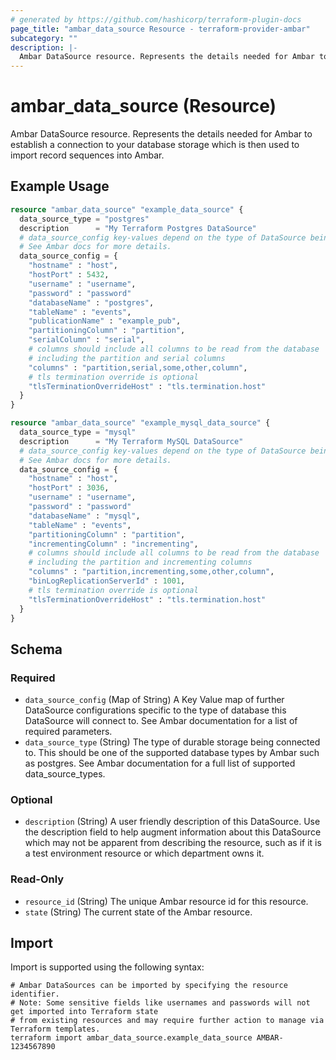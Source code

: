 ```yaml
---
# generated by https://github.com/hashicorp/terraform-plugin-docs
page_title: "ambar_data_source Resource - terraform-provider-ambar"
subcategory: ""
description: |-
  Ambar DataSource resource. Represents the details needed for Ambar to establish a connection to your database storage which is then used to import record sequences into Ambar.
---
```


# ambar_data_source (Resource)

Ambar DataSource resource. Represents the details needed for Ambar to establish a connection to your database storage which is then used to import record sequences into Ambar.

## Example Usage

```terraform
resource "ambar_data_source" "example_data_source" {
  data_source_type = "postgres"
  description      = "My Terraform Postgres DataSource"
  # data_source_config key-values depend on the type of DataSource being created.
  # See Ambar docs for more details.
  data_source_config = {
    "hostname" : "host",
    "hostPort" : 5432,
    "username" : "username",
    "password" : "password"
    "databaseName" : "postgres",
    "tableName" : "events",
    "publicationName" : "example_pub",
    "partitioningColumn" : "partition",
    "serialColumn" : "serial",
    # columns should include all columns to be read from the database
    # including the partition and serial columns
    "columns" : "partition,serial,some,other,column",
    # tls termination override is optional
    "tlsTerminationOverrideHost" : "tls.termination.host"
  }
}

resource "ambar_data_source" "example_mysql_data_source" {
  data_source_type = "mysql"
  description      = "My Terraform MySQL DataSource"
  # data_source_config key-values depend on the type of DataSource being created.
  # See Ambar docs for more details.
  data_source_config = {
    "hostname" : "host",
    "hostPort" : 3036,
    "username" : "username",
    "password" : "password"
    "databaseName" : "mysql",
    "tableName" : "events",
    "partitioningColumn" : "partition",
    "incrementingColumn" : "incrementing",
    # columns should include all columns to be read from the database
    # including the partition and incrementing columns
    "columns" : "partition,incrementing,some,other,column",
    "binLogReplicationServerId" : 1001,
    # tls termination override is optional
    "tlsTerminationOverrideHost" : "tls.termination.host"
  }
}
```

<!-- schema generated by tfplugindocs -->
## Schema

### Required

- `data_source_config` (Map of String) A Key Value map of further DataSource configurations specific to the type of database this DataSource will connect to. See Ambar documentation for a list of required parameters.
- `data_source_type` (String) The type of durable storage being connected to. This should be one of the supported database types by Ambar such as postgres. See Ambar documentation for a full list of supported data_source_types.

### Optional

- `description` (String) A user friendly description of this DataSource. Use the description field to help augment information about this DataSource which may not be apparent from describing the resource, such as if it is a test environment resource or which department owns it.

### Read-Only

- `resource_id` (String) The unique Ambar resource id for this resource.
- `state` (String) The current state of the Ambar resource.

## Import

Import is supported using the following syntax:

```shell
# Ambar DataSources can be imported by specifying the resource identifier.
# Note: Some sensitive fields like usernames and passwords will not get imported into Terraform state
# from existing resources and may require further action to manage via Terraform templates.
terraform import ambar_data_source.example_data_source AMBAR-1234567890
```
